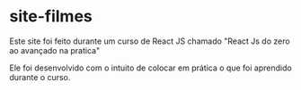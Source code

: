 # site-filmes

Este site foi feito durante um curso de React JS chamado "React Js do zero ao avançado na pratica"

Ele foi desenvolvido com o intuito de colocar em prática o que foi aprendido durante o curso.

